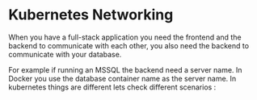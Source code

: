 # Kubernetes Networking

When you have a full-stack application you need the frontend and the backend to communicate with each other,
you also need the backend to communicate with your database.

For example if running an MSSQL the backend need a server name. In Docker you use the database container 
name as the server name. In kubernetes things are different lets check different scenarios :
